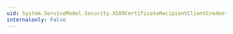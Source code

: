 ```yaml
---
uid: System.ServiceModel.Security.X509CertificateRecipientClientCredential.DefaultCertificate
internalonly: False
---
```

